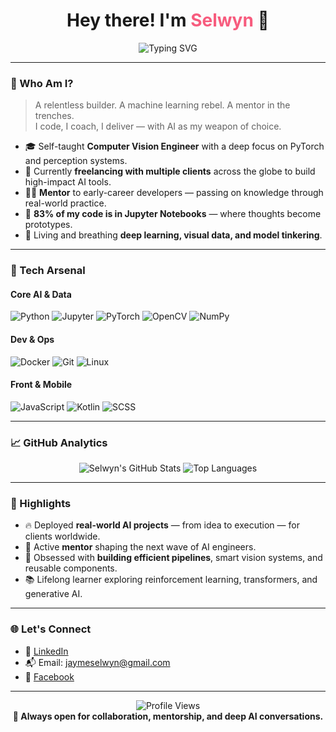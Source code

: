 <h1 align="center">Hey there! I'm <span style="color:#f75c7e;">Selwyn</span> 👋</h1>
<p align="center">
  <img src="https://readme-typing-svg.demolab.com?font=Fira+Code&pause=1000&color=F75C7E&center=true&vCenter=true&width=500&lines=Computer+Vision+Engineer+%F0%9F%96%A8%EF%B8%8F;Freelancer+%7C+Mentor+%F0%9F%91%A8%E2%80%8D%F0%9F%92%AB;PyTorch+Fanatic+%7C+AI+Lover+%F0%9F%A4%96;Building+Tomorrow's+Vision+Systems+Today" alt="Typing SVG" />
</p>

---

### 🧠 Who Am I?

> A relentless builder. A machine learning rebel. A mentor in the trenches.  
> I code, I coach, I deliver — with AI as my weapon of choice.

- 🎓 Self-taught **Computer Vision Engineer** with a deep focus on PyTorch and perception systems.
- 💼 Currently **freelancing with multiple clients** across the globe to build high-impact AI tools.
- 👨‍🏫 **Mentor** to early-career developers — passing on knowledge through real-world practice.
- 📓 **83% of my code is in Jupyter Notebooks** — where thoughts become prototypes.
- 🧡 Living and breathing **deep learning, visual data, and model tinkering**.

---

### 🚀 Tech Arsenal

#### Core AI & Data
![Python](https://img.shields.io/badge/Python-3776AB?style=for-the-badge&logo=python&logoColor=white)
![Jupyter](https://img.shields.io/badge/Jupyter-F37626?style=for-the-badge&logo=jupyter&logoColor=white)
![PyTorch](https://img.shields.io/badge/PyTorch-EE4C2C?style=for-the-badge&logo=pytorch&logoColor=white)
![OpenCV](https://img.shields.io/badge/OpenCV-5C3EE8?style=for-the-badge&logo=opencv&logoColor=white)
![NumPy](https://img.shields.io/badge/NumPy-013243?style=for-the-badge&logo=numpy&logoColor=white)

#### Dev & Ops
![Docker](https://img.shields.io/badge/Docker-2496ED?style=for-the-badge&logo=docker&logoColor=white)
![Git](https://img.shields.io/badge/Git-F05032?style=for-the-badge&logo=git&logoColor=white)
![Linux](https://img.shields.io/badge/Linux-FCC624?style=for-the-badge&logo=linux&logoColor=black)

#### Front & Mobile
![JavaScript](https://img.shields.io/badge/JavaScript-F7DF1E?style=for-the-badge&logo=javascript&logoColor=black)
![Kotlin](https://img.shields.io/badge/Kotlin-7F52FF?style=for-the-badge&logo=kotlin&logoColor=white)
![SCSS](https://img.shields.io/badge/SCSS-CC6699?style=for-the-badge&logo=sass&logoColor=white)

---

### 📈 GitHub Analytics

<p align="center">
  <img src="https://github-readme-stats.vercel.app/api?username=Randomsci&show_icons=true&theme=radical&rank_icon=github" alt="Selwyn's GitHub Stats" />
  <img src="https://github-readme-stats.vercel.app/api/top-langs/?username=Randomsci&layout=compact&theme=radical&langs_count=10" alt="Top Languages" />
</p>

---

### 🏅 Highlights

- 🔥 Deployed **real-world AI projects** — from idea to execution — for clients worldwide.
- 🌱 Active **mentor** shaping the next wave of AI engineers.
- 🔧 Obsessed with **building efficient pipelines**, smart vision systems, and reusable components.
- 📚 Lifelong learner exploring reinforcement learning, transformers, and generative AI.

---

### 🌐 Let's Connect

- 🔗 [LinkedIn](https://www.linkedin.com/in/selwyn-jayme-a367102b1)
- 📬 Email: [jaymeselwyn@gmail.com](mailto:jaymeselwyn@gmail.com)  
- 💬 [Facebook](https://facebook.com/zkllmt)

---

<p align="center">
  <img src="https://komarev.com/ghpvc/?username=Randomsci&style=flat-square&color=blue" alt="Profile Views" />
  <br/>
  <strong>💬 Always open for collaboration, mentorship, and deep AI conversations.</strong>
</p>

